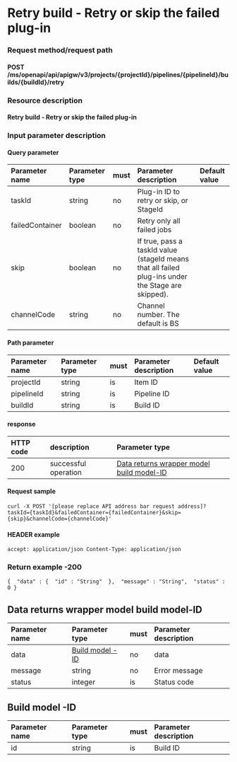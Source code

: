 # Retry build - Retry or skip the failed plug-in

### Request method/request path

#### POST /ms/openapi/api/apigw/v3/projects/{projectId}/pipelines/{pipelineId}/builds/{buildId}/retry

### Resource description

#### Retry build - Retry or skip the failed plug-in

### Input parameter description

#### Query parameter

| Parameter name  | Parameter type | must | Parameter description                                        | Default value |
| :-------------- | :------------- | :--- | :----------------------------------------------------------- | :------------ |
| taskId          | string         | no   | Plug-in ID to retry or skip, or StageId                      |               |
| failedContainer | boolean        | no   | Retry only all failed jobs                                   |               |
| skip            | boolean        | no   | If true, pass a taskId value (stageId means that all failed plug-ins under the Stage are skipped). |               |
| channelCode     | string         | no   | Channel number. The default is BS                            |               |

#### Path parameter

| Parameter name | Parameter type | must | Parameter description | Default value |
| :------------- | :------------- | :--- | :-------------------- | :------------ |
| projectId      | string         | is   | Item ID               |               |
| pipelineId     | string         | is   | Pipeline ID           |               |
| buildId        | string         | is   | Build ID              |               |

#### response

| HTTP code | description          | Parameter type                                               |
| :-------- | :------------------- | :----------------------------------------------------------- |
| 200       | successful operation | [Data returns wrapper model build model-ID](retry-the-build.md) |

#### Request sample

```
curl -X POST '[please replace API address bar request address]? taskId={taskId}&failedContainer={failedContainer}&skip={skip}&channelCode={channelCode}' 
```

#### HEADER example

```
accept: application/json Content-Type: application/json 
```

### Return example -200

```
{  "data" : {  "id" : "String"  },  "message" : "String",  "status" : 0 } 
```

## Data returns wrapper model build model-ID

| Parameter name | Parameter type                        | must | Parameter description |
| :------------- | :------------------------------------ | :--- | :-------------------- |
| data           | [Build model -ID](retry-the-build.md) | no   | data                  |
| message        | string                                | no   | Error message         |
| status         | integer                               | is   | Status code           |

## Build model -ID

| Parameter name | Parameter type | must | Parameter description |
| :------------- | :------------- | :--- | :-------------------- |
| id             | string         | is   | Build ID              |
